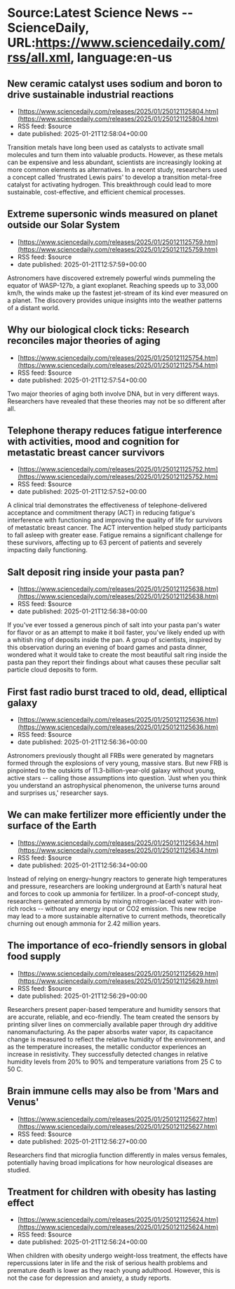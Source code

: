 # Source:Latest Science News -- ScienceDaily, URL:https://www.sciencedaily.com/rss/all.xml, language:en-us

## New ceramic catalyst uses sodium and boron to drive sustainable industrial reactions
 - [https://www.sciencedaily.com/releases/2025/01/250121125804.htm](https://www.sciencedaily.com/releases/2025/01/250121125804.htm)
 - RSS feed: $source
 - date published: 2025-01-21T12:58:04+00:00

Transition metals have long been used as catalysts to activate small molecules and turn them into valuable products. However, as these metals can be expensive and less abundant, scientists are increasingly looking at more common elements as alternatives. In a recent study, researchers used a concept called 'frustrated Lewis pairs' to develop a transition metal-free catalyst for activating hydrogen. This breakthrough could lead to more sustainable, cost-effective, and efficient chemical processes.

## Extreme supersonic winds measured on planet outside our Solar System
 - [https://www.sciencedaily.com/releases/2025/01/250121125759.htm](https://www.sciencedaily.com/releases/2025/01/250121125759.htm)
 - RSS feed: $source
 - date published: 2025-01-21T12:57:59+00:00

Astronomers have discovered extremely powerful winds pummeling the equator of WASP-127b, a giant exoplanet. Reaching speeds up to 33,000 km/h, the winds make up the fastest jet-stream of its kind ever measured on a planet. The discovery provides unique insights into the weather patterns of a distant world.

## Why our biological clock ticks: Research reconciles major theories of aging
 - [https://www.sciencedaily.com/releases/2025/01/250121125754.htm](https://www.sciencedaily.com/releases/2025/01/250121125754.htm)
 - RSS feed: $source
 - date published: 2025-01-21T12:57:54+00:00

Two major theories of aging both involve DNA, but in very different ways. Researchers have revealed that these theories may not be so different after all.

## Telephone therapy reduces fatigue interference with activities, mood and cognition for metastatic breast cancer survivors
 - [https://www.sciencedaily.com/releases/2025/01/250121125752.htm](https://www.sciencedaily.com/releases/2025/01/250121125752.htm)
 - RSS feed: $source
 - date published: 2025-01-21T12:57:52+00:00

A clinical trial demonstrates the effectiveness of telephone-delivered acceptance and commitment therapy (ACT) in reducing fatigue's interference with functioning and improving the quality of life for survivors of metastatic breast cancer. The ACT intervention helped study participants to fall asleep with greater ease. Fatigue remains a significant challenge for these survivors, affecting up to 63 percent of patients and severely impacting daily functioning.

## Salt deposit ring inside your pasta pan?
 - [https://www.sciencedaily.com/releases/2025/01/250121125638.htm](https://www.sciencedaily.com/releases/2025/01/250121125638.htm)
 - RSS feed: $source
 - date published: 2025-01-21T12:56:38+00:00

If you've ever tossed a generous pinch of salt into your pasta pan's water for flavor or as an attempt to make it boil faster, you've likely ended up with a whitish ring of deposits inside the pan. A group of scientists, inspired by this observation during an evening of board games and pasta dinner, wondered what it would take to create the most beautiful salt ring inside the pasta pan they report their findings about what causes these peculiar salt particle cloud deposits to form.

## First fast radio burst traced to old, dead, elliptical galaxy
 - [https://www.sciencedaily.com/releases/2025/01/250121125636.htm](https://www.sciencedaily.com/releases/2025/01/250121125636.htm)
 - RSS feed: $source
 - date published: 2025-01-21T12:56:36+00:00

Astronomers previously thought all FRBs were generated by magnetars formed through the explosions of very young, massive stars. But new FRB is pinpointed to the outskirts of 11.3-billion-year-old galaxy without young, active stars -- calling those assumptions into question. 'Just when you think you understand an astrophysical phenomenon, the universe turns around and surprises us,' researcher says.

## We can make fertilizer more efficiently under the surface of the Earth
 - [https://www.sciencedaily.com/releases/2025/01/250121125634.htm](https://www.sciencedaily.com/releases/2025/01/250121125634.htm)
 - RSS feed: $source
 - date published: 2025-01-21T12:56:34+00:00

Instead of relying on energy-hungry reactors to generate high temperatures and pressure, researchers are looking underground at Earth's natural heat and forces to cook up ammonia for fertilizer. In a proof-of-concept study, researchers generated ammonia by mixing nitrogen-laced water with iron-rich rocks -- without any energy input or CO2 emission. This new recipe may lead to a more sustainable alternative to current methods, theoretically churning out enough ammonia for 2.42 million years.

## The importance of eco-friendly sensors in global food supply
 - [https://www.sciencedaily.com/releases/2025/01/250121125629.htm](https://www.sciencedaily.com/releases/2025/01/250121125629.htm)
 - RSS feed: $source
 - date published: 2025-01-21T12:56:29+00:00

Researchers present paper-based temperature and humidity sensors that are accurate, reliable, and eco-friendly. The team created the sensors by printing silver lines on commercially available paper through dry additive nanomanufacturing. As the paper absorbs water vapor, its capacitance change is measured to reflect the relative humidity of the environment, and as the temperature increases, the metallic conductor experiences an increase in resistivity. They successfully detected changes in relative humidity levels from 20% to 90% and temperature variations from 25 C to 50 C.

## Brain immune cells may also be from 'Mars and Venus'
 - [https://www.sciencedaily.com/releases/2025/01/250121125627.htm](https://www.sciencedaily.com/releases/2025/01/250121125627.htm)
 - RSS feed: $source
 - date published: 2025-01-21T12:56:27+00:00

Researchers find that microglia function differently in males versus females, potentially having broad implications for how neurological diseases are studied.

## Treatment for children with obesity has lasting effect
 - [https://www.sciencedaily.com/releases/2025/01/250121125624.htm](https://www.sciencedaily.com/releases/2025/01/250121125624.htm)
 - RSS feed: $source
 - date published: 2025-01-21T12:56:24+00:00

When children with obesity undergo weight-loss treatment, the effects have repercussions later in life and the risk of serious health problems and premature death is lower as they reach young adulthood. However, this is not the case for depression and anxiety, a study reports.

